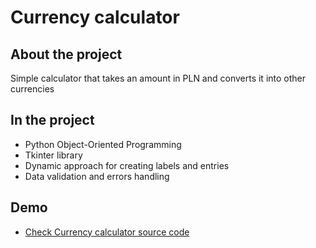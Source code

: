 # Currency calculator



## About the project

Simple calculator that takes an amount in PLN and converts it into other currencies



## In the project

* Python Object-Oriented Programming
* Tkinter library
* Dynamic approach for creating labels and entries
* Data validation and errors handling



## Demo

* [Check Currency calculator source code](https://github.com/eldanielz/currency-calc/blob/main/app.py)
